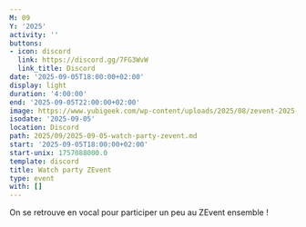 ```yaml
---
M: 09
Y: '2025'
activity: ''
buttons:
- icon: discord
  link: https://discord.gg/7FG3WvW
  link_title: Discord
date: '2025-09-05T18:00:00+02:00'
display: light
duration: '4:00:00'
end: '2025-09-05T22:00:00+02:00'
image: https://www.yubigeek.com/wp-content/uploads/2025/08/zevent-2025-1024x683.png
isodate: '2025-09-05'
location: Discord
path: 2025/09/2025-09-05-watch-party-zevent.md
start: '2025-09-05T18:00:00+02:00'
start-unix: 1757088000.0
template: discord
title: Watch party ZEvent
type: event
with: []
---
```

On se retrouve en vocal pour participer un peu au ZEvent ensemble !